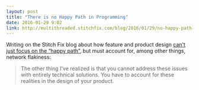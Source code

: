 ```yaml
---
layout: post
title: "There is no Happy Path in Programming"
date: 2016-01-29 9:02
link: http://multithreaded.stitchfix.com/blog/2016/01/29/no-happy-path-in-programming/
---
```


Writing on the Stitch Fix blog about how feature and product design [can't just focus on the “happy path”][post], but must account for, among other things, network
flakiness:

> The other thing I've realized is that you cannot address these issues with entirely technical solutions. You have to account for these realities in the design of your product. 

[post]: http://multithreaded.stitchfix.com/blog/2016/01/29/no-happy-path-in-programming/
